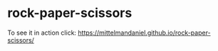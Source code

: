 # rock-paper-scissors
To see it in action click: https://mittelmandaniel.github.io/rock-paper-scissors/

